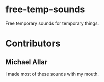 # free-temp-sounds
Free temporary sounds for temporary things.

# Contributors

## Michael Allar

I made most of these sounds with my mouth.
